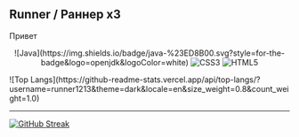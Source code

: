 ## Runner / Раннер x3
<p>Привет</p>
<p align="center" >
![Java](https://img.shields.io/badge/java-%23ED8B00.svg?style=for-the-badge&logo=openjdk&logoColor=white)
<img alt="CSS3", src="https://img.shields.io/badge/CSS3-white?style=for-the-badge&logo=css3&logoColor=white&logoSize=64&label=%20&labelColor=%230f66d1&color=242323"> 
<img alt="HTML5", src="https://img.shields.io/badge/HTML5-white?style=for-the-badge&logo=html5&logoColor=white&logoSize=64&label=%20&labelColor=%23ff6224&color=242323">
</p>
![Top Langs](https://github-readme-stats.vercel.app/api/top-langs/?username=runner1213&theme=dark&locale=en&size_weight=0.8&count_weight=1.0)

---
[![GitHub Streak](https://github-readme-streak-stats.herokuapp.com?user=runner1213&theme=dark&locale=en&date_format=j%20M%5B%20Y%5D)](https://git.io/streak-stats)
